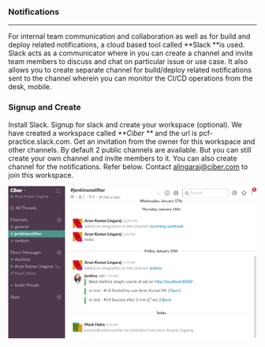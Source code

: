 ### Notifications

---

For internal team communication and collaboration as well as for build and deploy related notifications, a cloud based tool called **Slack **is used. Slack acts as a communicator where in you can create a channel and invite team members to discuss and chat on particular issue or use case. It also allows you to create separate channel for build/deploy related notifications sent to the channel wherein you can monitor the CI/CD operations from the desk, mobile.

### Signup and Create

Install Slack. Signup for slack and create your workspace \(optional\). We have created a workspace called _**Ciber **_ and the url is pcf-practice.slack.com. Get an invitation from the owner for this workspace and other channels. By default 2 public channels are available. But you can still create your own channel and invite members to it. You can also create channel for the notifications. Refer below. Contact alingaraj@ciber.com to join this workspace. 

![](/assets/slack.png)

